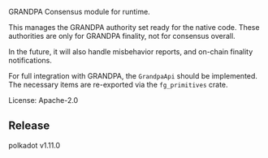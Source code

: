 GRANDPA Consensus module for runtime.

This manages the GRANDPA authority set ready for the native code.
These authorities are only for GRANDPA finality, not for consensus overall.

In the future, it will also handle misbehavior reports, and on-chain
finality notifications.

For full integration with GRANDPA, the `GrandpaApi` should be implemented.
The necessary items are re-exported via the `fg_primitives` crate.

License: Apache-2.0


## Release

polkadot v1.11.0
